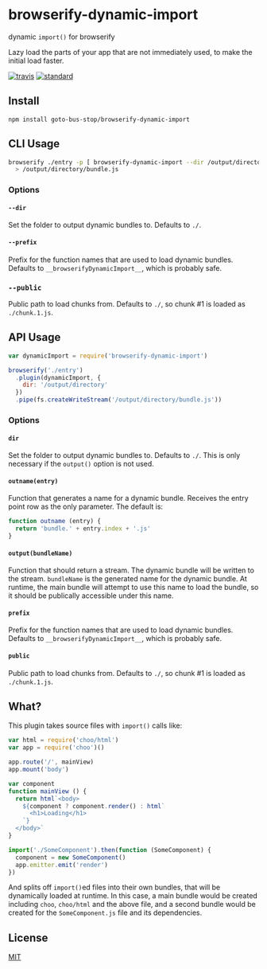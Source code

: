 # browserify-dynamic-import

dynamic `import()` for browserify

Lazy load the parts of your app that are not immediately used, to make the initial load faster.

[![travis][travis-image]][travis-url]
[![standard][standard-image]][standard-url]

[travis-image]: https://img.shields.io/travis/goto-bus-stop/browserify-dynamic-import.svg?style=flat-square
[travis-url]: https://travis-ci.org/goto-bus-stop/browserify-dynamic-import
[standard-image]: https://img.shields.io/badge/code%20style-standard-brightgreen.svg?style=flat-square
[standard-url]: http://npm.im/standard

## Install

```
npm install goto-bus-stop/browserify-dynamic-import
```

## CLI Usage

```bash
browserify ./entry -p [ browserify-dynamic-import --dir /output/directory ]
  > /output/directory/bundle.js
```

### Options

#### `--dir`

Set the folder to output dynamic bundles to. Defaults to `./`.

#### `--prefix`

Prefix for the function names that are used to load dynamic bundles.
Defaults to `__browserifyDynamicImport__`, which is probably safe.

### `--public`

Public path to load chunks from.
Defaults to `./`, so chunk #1 is loaded as `./chunk.1.js`.

## API Usage

```js
var dynamicImport = require('browserify-dynamic-import')

browserify('./entry')
  .plugin(dynamicImport, {
    dir: '/output/directory'
  })
  .pipe(fs.createWriteStream('/output/directory/bundle.js'))
```

### Options

#### `dir`

Set the folder to output dynamic bundles to. Defaults to `./`.
This is only necessary if the `output()` option is not used.

#### `outname(entry)`

Function that generates a name for a dynamic bundle.
Receives the entry point row as the only parameter. The default is:

```js
function outname (entry) {
  return 'bundle.' + entry.index + '.js'
}
```

#### `output(bundleName)`

Function that should return a stream. The dynamic bundle will be written to the stream.
`bundleName` is the generated name for the dynamic bundle.
At runtime, the main bundle will attempt to use this name to load the bundle, so it should be publically accessible under this name.

#### `prefix`

Prefix for the function names that are used to load dynamic bundles.
Defaults to `__browserifyDynamicImport__`, which is probably safe.

#### `public`

Public path to load chunks from.
Defaults to `./`, so chunk #1 is loaded as `./chunk.1.js`.

## What?

This plugin takes source files with `import()` calls like:

```js
var html = require('choo/html')
var app = require('choo')()

app.route('/', mainView)
app.mount('body')

var component
function mainView () {
  return html`<body>
    ${component ? component.render() : html`
      <h1>Loading</h1>
    `}
  </body>`
}

import('./SomeComponent').then(function (SomeComponent) {
  component = new SomeComponent()
  app.emitter.emit('render')
})
```

And splits off `import()`ed files into their own bundles, that will be dynamically loaded at runtime.
In this case, a main bundle would be created including `choo`, `choo/html` and the above file, and a second bundle would be created for the `SomeComponent.js` file and its dependencies.

## License

[MIT](LICENSE.md)
